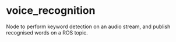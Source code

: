 # voice_recognition
Node to perform keyword detection on an audio stream, and publish recognised words on a ROS topic.
